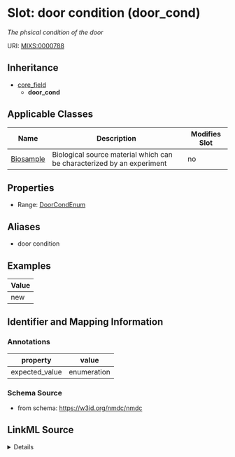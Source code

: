 # Slot: door condition (door_cond)


_The phsical condition of the door_



URI: [MIXS:0000788](https://w3id.org/mixs/0000788)




## Inheritance

* [core_field](core_field.md)
    * **door_cond**





## Applicable Classes

| Name | Description | Modifies Slot |
| --- | --- | --- |
[Biosample](Biosample.md) | Biological source material which can be characterized by an experiment |  no  |







## Properties

* Range: [DoorCondEnum](DoorCondEnum.md)



## Aliases


* door condition




## Examples

| Value |
| --- |
| new |

## Identifier and Mapping Information





### Annotations

| property | value |
| --- | --- |
| expected_value | enumeration || occurrence | 1 |



### Schema Source


* from schema: https://w3id.org/nmdc/nmdc




## LinkML Source

<details>
```yaml
name: door_cond
annotations:
  expected_value:
    tag: expected_value
    value: enumeration
  occurrence:
    tag: occurrence
    value: '1'
description: The phsical condition of the door
title: door condition
examples:
- value: new
from_schema: https://w3id.org/nmdc/nmdc
aliases:
- door condition
rank: 1000
is_a: core field
slot_uri: MIXS:0000788
multivalued: false
alias: door_cond
domain_of:
- Biosample
range: door_cond_enum

```
</details>